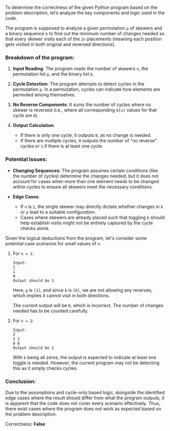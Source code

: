 To determine the correctness of the given Python program based on the problem description, let’s analyze the key components and logic used in the code.

The program is supposed to analyze a given permutation `p` of skewers and a binary sequence `b` to find out the minimum number of changes needed so that every skewer visits each of the `2n` placements (meaning each position gets visited in both original and reversed directions).

### Breakdown of the program:

1. **Input Reading**: The program reads the number of skewers `n`, the permutation list `p`, and the binary list `b`.

2. **Cycle Detection**: The program attempts to detect cycles in the permutation `p`. In a permutation, cycles can indicate how elements are permuted among themselves.

3. **No Reverse Components**: It sums the number of cycles where no skewer is reversed (i.e., where all corresponding `b[x]` values for that cycle are `0`).

4. **Output Calculation**:
   - If there is only one cycle, it outputs `0`, as no change is needed.
   - If there are multiple cycles, it outputs the number of "no reverse" cycles or `1` if there is at least one cycle.

### Potential Issues:

- **Changing Sequences**: The program assumes certain conditions (like the number of cycles) determine the changes needed, but it does not account for cases when more than one element needs to be changed within cycles to ensure all skewers meet the necessary conditions.
  
- **Edge Cases**:
    - If `n` is `1`, the single skewer may directly dictate whether changes in `b` or `p` lead to a suitable configuration.
    - Cases where skewers are already placed such that toggling `b` should help establish visits might not be entirely captured by the cycle checks alone.

Given the logical deductions from the program, let's consider some potential case scenarios for small values of `n`:

1. For `n = 1`:
   ``` 
   Input: 
   1 
   1 
   0 
   Output should be 1 
   ```
   Here, `p` is `[1]`, and since `b` is `[0]`, we are not allowing any reverses, which implies it cannot visit in both directions.
   
   The current output will be `0`, which is incorrect. The number of changes needed has to be counted carefully.

2. For `n = 2`:
   ```
   Input: 
   2 
   1 2 
   0 0 
   Output should be 1
   ```
   With `b` being all zeros, the output is expected to indicate at least one toggle is needed. However, the current program may not be detecting this as it simply checks cycles.

### Conclusion:
Due to the assumptions and cycle-only based logic, alongside the identified edge cases where the result should differ from what the program outputs, it is apparent that the code does not cover every scenario effectively. Thus, there exist cases where the program does not work as expected based on the problem description.

Correctness: **False**